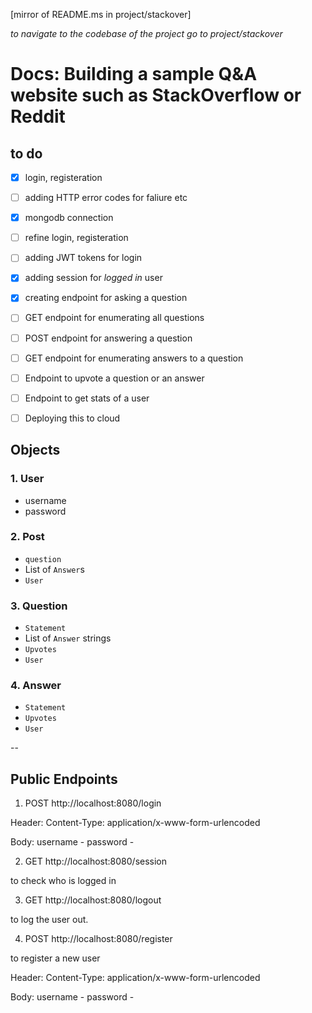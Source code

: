 [mirror of README.ms in project/stackover]

_to navigate to the codebase of the project go to project/stackover_
# Docs: Building a sample  Q&A website such as StackOverflow or Reddit

## to do

* [X] login, registeration 
* [ ] adding HTTP error codes for faliure etc
* [X] mongodb connection
* [ ] refine login, registeration
* [ ] adding JWT tokens for login
* [X] adding session for _logged in_ user
* [X] creating endpoint for asking a question
* [ ] GET endpoint for enumerating all questions
* [ ] POST endpoint for answering a question
* [ ] GET endpoint for enumerating answers to a question 
* [ ] Endpoint to upvote a question or an answer
* [ ] Endpoint to get stats of a user
* [ ] Deploying this to cloud



## Objects

### 1. User
- username
- password

### 2. Post 
- ```question```
- List of ```Answer```s
- ```User```

### 3. Question
- ```Statement```
- List of ```Answer``` strings 
- ```Upvotes```
- ```User```

### 4. Answer
- ```Statement```
- ```Upvotes```
- ```User```

--

## Public Endpoints
1. POST http://localhost:8080/login

Header:
Content-Type: application/x-www-form-urlencoded

Body:
username - <username>
password - <password>

2. GET http://localhost:8080/session

to check who is logged in 

3. GET http://localhost:8080/logout

to log the user out.

4. POST http://localhost:8080/register

to register a new user

Header:
Content-Type: application/x-www-form-urlencoded

Body:
username - <username>
password - <password>
